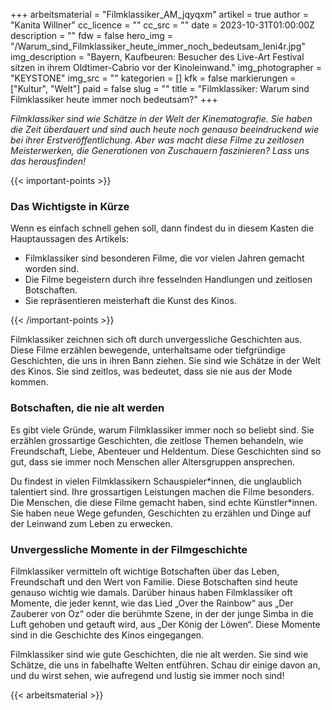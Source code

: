 +++
arbeitsmaterial = "Filmklassiker_AM_jqyqxm"
artikel = true
author = "Kanita Willner"
cc_licence = ""
cc_src = ""
date = 2023-10-31T01:00:00Z
description = ""
fdw = false
hero_img = "/Warum_sind_Filmklassiker_heute_immer_noch_bedeutsam_leni4r.jpg"
img_description = "Bayern, Kaufbeuren: Besucher des Live-Art Festival sitzen in ihrem Oldtimer-Cabrio vor der Kinoleinwand."
img_photographer = "KEYSTONE"
img_src = ""
kategorien = []
kfk = false
markierungen = ["Kultur", "Welt"]
paid = false
slug = ""
title = "Filmklassiker: Warum sind Filmklassiker heute immer noch bedeutsam?"
+++

_Filmklassiker sind wie Schätze in der Welt der Kinematografie. Sie haben die Zeit überdauert und sind auch heute noch genauso beeindruckend wie bei ihrer Erstveröffentlichung. Aber was macht diese Filme zu zeitlosen Meisterwerken, die Generationen von Zuschauern faszinieren? Lass uns das herausfinden!_

{{< important-points >}} <h3>Das Wichtigste in Kürze</h3>

<p>Wenn es einfach schnell gehen soll, dann findest du in diesem Kasten die Hauptaussagen des Artikels:</p>

<ul>

<li>Filmklassiker sind besonderen Filme, die vor vielen Jahren gemacht worden sind.</li>

<li>Die Filme begeistern durch ihre fesselnden Handlungen und zeitlosen Botschaften.</li>

<li>Sie repräsentieren meisterhaft die Kunst des Kinos.</li>

</ul> {{< /important-points >}}

Filmklassiker zeichnen sich oft durch unvergessliche Geschichten aus. Diese Filme erzählen bewegende, unterhaltsame oder tiefgründige Geschichten, die uns in ihren Bann ziehen. Sie sind wie Schätze in der Welt des Kinos. Sie sind zeitlos, was bedeutet, dass sie nie aus der Mode kommen.

### Botschaften, die nie alt werden

Es gibt viele Gründe, warum Filmklassiker immer noch so beliebt sind. Sie erzählen grossartige Geschichten, die zeitlose Themen behandeln, wie Freundschaft, Liebe, Abenteuer und Heldentum. Diese Geschichten sind so gut, dass sie immer noch Menschen aller Altersgruppen ansprechen.

Du findest in vielen Filmklassikern Schauspieler\*innen, die unglaublich talentiert sind. Ihre grossartigen Leistungen machen die Filme besonders. Die Menschen, die diese Filme gemacht haben, sind echte Künstler*innen. Sie haben neue Wege gefunden, Geschichten zu erzählen und Dinge auf der Leinwand zum Leben zu erwecken.

### Unvergessliche Momente in der Filmgeschichte

Filmklassiker vermitteln oft wichtige Botschaften über das Leben, Freundschaft und den Wert von Familie. Diese Botschaften sind heute genauso wichtig wie damals. Darüber hinaus haben Filmklassiker oft Momente, die jeder kennt, wie das Lied „Over the Rainbow“ aus „Der Zauberer von Oz“ oder die berühmte Szene, in der der junge Simba in die Luft gehoben und getauft wird, aus „Der König der Löwen“. Diese Momente sind in die Geschichte des Kinos eingegangen.

Filmklassiker sind wie gute Geschichten, die nie alt werden. Sie sind wie Schätze, die uns in fabelhafte Welten entführen. Schau dir einige davon an, und du wirst sehen, wie aufregend und lustig sie immer noch sind!




{{< arbeitsmaterial >}}

